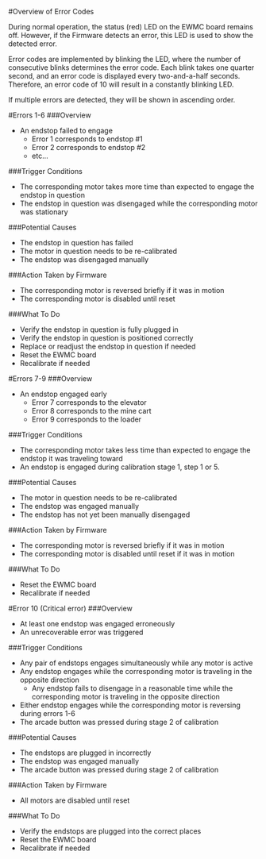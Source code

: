 #Overview of Error Codes

During normal operation, the status (red) LED on the EWMC board remains off. However, if the Firmware detects an error, this LED is used to show the detected error.

Error codes are implemented by blinking the LED, where the number of consecutive blinks determines the error code. Each blink takes one quarter second, and an error code is displayed every two-and-a-half seconds. Therefore, an error code of 10 will result in a constantly blinking LED.

If multiple errors are detected, they will be shown in ascending order.

#Errors 1-6
###Overview
+ An endstop failed to engage
	+ Error 1 corresponds to endstop #1
	+ Error 2 corresponds to endstop #2
	+ etc...

###Trigger Conditions
+ The corresponding motor takes more time than expected to engage the endstop in question
+ The endstop in question was disengaged while the corresponding motor was stationary

###Potential Causes
+ The endstop in question has failed
+ The motor in question needs to be re-calibrated
+ The endstop was disengaged manually

###Action Taken by Firmware
+ The corresponding motor is reversed briefly if it was in motion
+ The corresponding motor is disabled until reset

###What To Do
+ Verify the endstop in question is fully plugged in
+ Verify the endstop in question is positioned correctly
+ Replace or readjust the endstop in question if needed
+ Reset the EWMC board
+ Recalibrate if needed

#Errors 7-9
###Overview
+ An endstop engaged early
	+ Error 7 corresponds to the elevator
	+ Error 8 corresponds to the mine cart
	+ Error 9 corresponds to the loader

###Trigger Conditions
+ The corresponding motor takes less time than expected to engage the endstop it was traveling toward
+ An endstop is engaged during calibration stage 1, step 1 or 5.

###Potential Causes
+ The motor in question needs to be re-calibrated
+ The endstop was engaged manually
+ The endstop has not yet been manually disengaged

###Action Taken by Firmware
+ The corresponding motor is reversed briefly if it was in motion
+ The corresponding motor is disabled until reset if it was in motion

###What To Do
+ Reset the EWMC board
+ Recalibrate if needed

#Error 10 (Critical error)
###Overview
+ At least one endstop was engaged erroneously
+ An unrecoverable error was triggered

###Trigger Conditions
+ Any pair of endstops engages simultaneously while any motor is active
+ Any endstop engages while the corresponding motor is traveling in the opposite direction
	+ Any endstop fails to disengage in a reasonable time while the corresponding motor is traveling in the opposite direction
+ Either endstop engages while the corresponding motor is reversing during errors 1-6
+ The arcade button was pressed during stage 2 of calibration

###Potential Causes
+ The endstops are plugged in incorrectly
+ The endstop was engaged manually
+ The arcade button was pressed during stage 2 of calibration

###Action Taken by Firmware
+ All motors are disabled until reset

###What To Do
+ Verify the endstops are plugged into the correct places
+ Reset the EWMC board
+ Recalibrate if needed